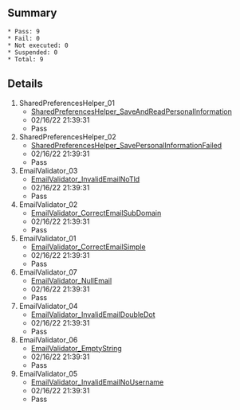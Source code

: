 ## Summary
	* Pass: 9
	* Fail: 0
	* Not executed: 0
	* Suspended: 0
	* Total: 9
## Details
1. SharedPreferencesHelper\_01
	* [SharedPreferencesHelper\_SaveAndReadPersonalInformation ](..%2FTests%2FUnit%20Tests%2FSharedPreferencesHelperTest%2FsharedPreferencesHelper\_SaveAndReadPersonalInformation.MD)
	* 02/16/22 21:39:31
	* Pass
2. SharedPreferencesHelper\_02
	* [SharedPreferencesHelper\_SavePersonalInformationFailed ](..%2FTests%2FUnit%20Tests%2FSharedPreferencesHelperTest%2FsharedPreferencesHelper\_SavePersonalInformationFailed\_ReturnsFalse.MD)
	* 02/16/22 21:39:31
	* Pass
3. EmailValidator\_03
	* [EmailValidator\_InvalidEmailNoTld ](..%2FTests%2FUnit%20Tests%2FEmailValidatorTest%2FemailValidator\_InvalidEmailNoTld\_ReturnsFalse.MD)
	* 02/16/22 21:39:31
	* Pass
4. EmailValidator\_02
	* [EmailValidator\_CorrectEmailSubDomain ](..%2FTests%2FUnit%20Tests%2FEmailValidatorTest%2FemailValidator\_CorrectEmailSubDomain\_ReturnsTrue.MD)
	* 02/16/22 21:39:31
	* Pass
5. EmailValidator\_01
	* [EmailValidator\_CorrectEmailSimple ](..%2FTests%2FUnit%20Tests%2FEmailValidatorTest%2FemailValidator\_CorrectEmailSimple\_ReturnsTrue.MD)
	* 02/16/22 21:39:31
	* Pass
6. EmailValidator\_07
	* [EmailValidator\_NullEmail ](..%2FTests%2FUnit%20Tests%2FEmailValidatorTest%2FemailValidator\_NullEmail\_ReturnsFalse.MD)
	* 02/16/22 21:39:31
	* Pass
7. EmailValidator\_04
	* [EmailValidator\_InvalidEmailDoubleDot ](..%2FTests%2FUnit%20Tests%2FEmailValidatorTest%2FemailValidator\_InvalidEmailDoubleDot\_ReturnsFalse.MD)
	* 02/16/22 21:39:31
	* Pass
8. EmailValidator\_06
	* [EmailValidator\_EmptyString ](..%2FTests%2FUnit%20Tests%2FEmailValidatorTest%2FemailValidator\_EmptyString\_ReturnsFalse.MD)
	* 02/16/22 21:39:31
	* Pass
9. EmailValidator\_05
	* [EmailValidator\_InvalidEmailNoUsername ](..%2FTests%2FUnit%20Tests%2FEmailValidatorTest%2FemailValidator\_InvalidEmailNoUsername\_ReturnsFalse.MD)
	* 02/16/22 21:39:31
	* Pass

